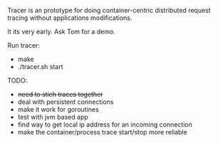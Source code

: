 Tracer is an prototype for doing container-centric distributed request tracing without applications modifications.

It its very early.  Ask Tom for a demo.

Run tracer:
- make
- ./tracer.sh start

TODO:
- <s>need to stich traces together</s>
- deal with persistent connections
- make it work for goroutines
- test with jvm based app
- find way to get local ip address for an incoming connection
- make the container/process trace start/stop more reliable
